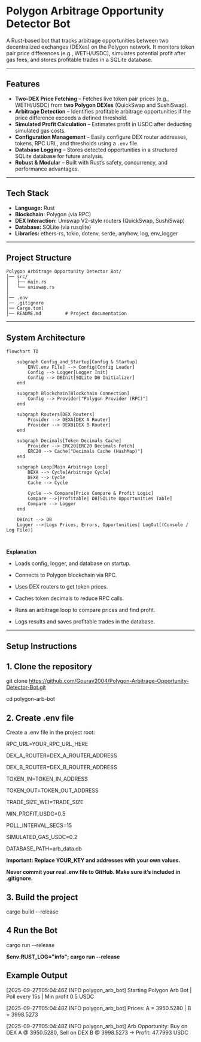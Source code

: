 # Polygon Arbitrage Opportunity Detector Bot

A Rust-based bot that tracks arbitrage opportunities between two decentralized exchanges (DEXes) on the Polygon network. It monitors token pair price differences (e.g., WETH/USDC), simulates potential profit after gas fees, and stores profitable trades in a SQLite database.

---

## Features

- **Two-DEX Price Fetching** – Fetches live token pair prices (e.g., WETH/USDC) from **two Polygon DEXes** (QuickSwap and SushiSwap).  
- **Arbitrage Detection** – Identifies profitable arbitrage opportunities if the price difference exceeds a defined threshold.  
- **Simulated Profit Calculation** – Estimates profit in USDC after deducting simulated gas costs.  
- **Configuration Management** – Easily configure DEX router addresses, tokens, RPC URL, and thresholds using a `.env` file.  
- **Database Logging** – Stores detected opportunities in a structured SQLite database for future analysis.  
- **Robust & Modular** – Built with Rust’s safety, concurrency, and performance advantages.  

---

## Tech Stack

- **Language:** Rust  
- **Blockchain:** Polygon (via RPC)  
- **DEX Interaction:** Uniswap V2-style routers (QuickSwap, SushiSwap)  
- **Database:** SQLite (via rusqlite)  
- **Libraries:** ethers-rs, tokio, dotenv, serde, anyhow, log, env_logger  

---

## Project Structure

```plaintext
Polygon Arbitrage Opportunity Detector Bot/
│── src/
│   ├── main.rs       
│   └── uniswap.rs   
│
│── .env             
│── .gitignore       
│── Cargo.toml      
│── README.md         # Project documentation
```

---

##  System Architecture

```mermaid
flowchart TD

    subgraph Config_and_Startup[Config & Startup]
        ENV[.env File] --> Config[Config Loader]
        Config --> Logger[Logger Init]
        Config --> DBInit[SQLite DB Initializer]
    end

    subgraph Blockchain[Blockchain Connection]
        Config --> Provider["Polygon Provider (RPC)"]
    end

    subgraph Routers[DEX Routers]
        Provider --> DEXA[DEX A Router]
        Provider --> DEXB[DEX B Router]
    end

    subgraph Decimals[Token Decimals Cache]
        Provider --> ERC20[ERC20 Decimals Fetch]
        ERC20 --> Cache["Decimals Cache (HashMap)"]
    end

    subgraph Loop[Main Arbitrage Loop]
        DEXA --> Cycle[Arbitrage Cycle]
        DEXB --> Cycle
        Cache --> Cycle

        Cycle --> Compare[Price Compare & Profit Logic]
        Compare -->|Profitable| DB[SQLite Opportunities Table]
        Compare --> Logger
    end

    DBInit --> DB
    Logger -->|Logs Prices, Errors, Opportunities| LogOut[(Console / Log File)]

                                                                                             
```


 **Explanation**

- Loads config, logger, and database on startup.

- Connects to Polygon blockchain via RPC.

- Uses DEX routers to get token prices.

- Caches token decimals to reduce RPC calls.

- Runs an arbitrage loop to compare prices and find profit.

- Logs results and saves profitable trades in the database.

---

## Setup Instructions

## 1. Clone the repository

git clone https://github.com/Gourav2004/Polygon-Arbitrage-Opportunity-Detector-Bot.git

cd polygon-arb-bot


## 2. Create .env file

Create a .env file in the project root:

RPC_URL=YOUR_RPC_URL_HERE

DEX_A_ROUTER=DEX_A_ROUTER_ADDRESS

DEX_B_ROUTER=DEX_B_ROUTER_ADDRESS

TOKEN_IN=TOKEN_IN_ADDRESS

TOKEN_OUT=TOKEN_OUT_ADDRESS

TRADE_SIZE_WEI=TRADE_SIZE

MIN_PROFIT_USDC=0.5

POLL_INTERVAL_SECS=15

SIMULATED_GAS_USDC=0.2

DATABASE_PATH=arb_data.db



**Important: Replace YOUR_KEY and addresses with your own values.**

**Never commit your real .env file to GitHub. Make sure it’s included in .gitignore.**


## 3. Build the project

cargo build --release


## 4 Run the Bot

cargo run --release

**$env:RUST_LOG="info"; cargo run --release**

## Example Output

[2025-09-27T05:04:46Z INFO  polygon_arb_bot] Starting Polygon Arb Bot | Poll every 15s | Min profit 0.5 USDC

[2025-09-27T05:04:48Z INFO  polygon_arb_bot] Prices: A = 3950.5280 | B = 3998.5273

[2025-09-27T05:04:48Z INFO  polygon_arb_bot]  Arb Opportunity: Buy on DEX A @ 3950.5280, Sell on DEX B @ 3998.5273 → Profit: 47.7993 USDC





